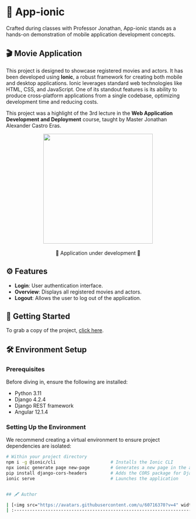 # 📱 App-ionic

Crafted during classes with Professor Jonathan, App-ionic stands as a hands-on demonstration of mobile application development concepts.

## 🎬 Movie Application

This project is designed to showcase registered movies and actors. It has been developed using **Ionic**, a robust framework for creating both mobile and desktop applications. Ionic leverages standard web technologies like HTML, CSS, and JavaScript. One of its standout features is its ability to produce cross-platform applications from a single codebase, optimizing development time and reducing costs.

This project was a highlight of the 3rd lecture in the **Web Application Development and Deployment** course, taught by Master Jonathan Alexander Castro Eras.

<p align="center">
  <img src="https://user-images.githubusercontent.com/71519298/260274198-911ccb86-6f57-4453-80f8-b46c283f5e88.png" width="300px"/><br><br>
  🚧 Application under development 🚧
</p>

## ⚙️ Features

- **Login**: User authentication interface.
- **Overview**: Displays all registered movies and actors.
- **Logout**: Allows the user to log out of the application.

## 🚀 Getting Started

To grab a copy of the project, [click here](https://github.com/Felipeness/App-ionic).

## 🛠 Environment Setup

### Prerequisites

Before diving in, ensure the following are installed:

- Python 3.11
- Django 4.2.4
- Django REST framework
- Angular 12.1.4

### Setting Up the Environment

We recommend creating a virtual environment to ensure project dependencies are isolated:

```bash
# Within your project directory
npm i -g @ionic/cli                     # Installs the Ionic CLI
npx ionic generate page new-page        # Generates a new page in the app
pip install django-cors-headers         # Adds the CORS package for Django security
ionic serve                             # Launches the application


## 🖋 Author

| [<img src="https://avatars.githubusercontent.com/u/60716370?v=4" width=115><br><sub>Felipe Coelho</sub>](https://github.com/Felipeness) |
| :-------------------------------------------------------------------------------------------------------------------------------------: |
